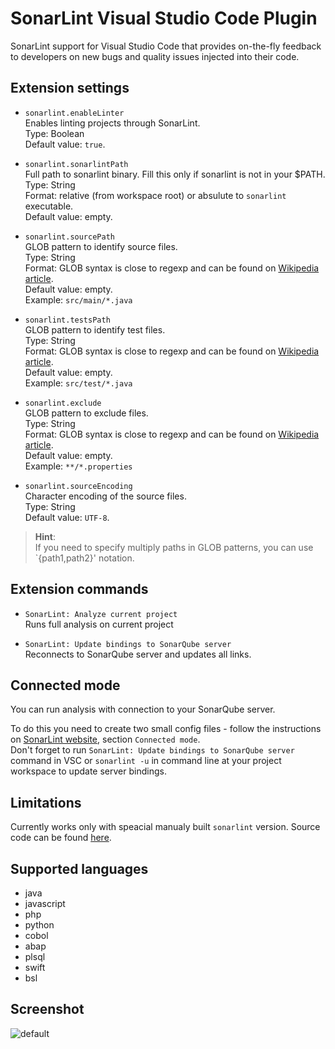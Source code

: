 # SonarLint Visual Studio Code Plugin

SonarLint support for Visual Studio Code that provides on-the-fly feedback to developers on new bugs and quality issues injected into their code.

## Extension settings

* `sonarlint.enableLinter`  
Enables linting projects through SonarLint.  
Type: Boolean  
Default value: `true`.

* `sonarlint.sonarlintPath`  
Full path to sonarlint binary. Fill this only if sonarlint is not in your $PATH.  
Type: String  
Format: relative (from workspace root) or absulute to `sonarlint` executable.  
Default value: empty.

* `sonarlint.sourcePath`  
GLOB pattern to identify source files.  
Type: String  
Format: GLOB syntax is close to regexp and can be found on [Wikipedia article](https://en.wikipedia.org/wiki/Glob_(programming)).  
Default value: empty.  
Example: `src/main/*.java`

* `sonarlint.testsPath`  
GLOB pattern to identify test files.  
Type: String  
Format: GLOB syntax is close to regexp and can be found on [Wikipedia article](https://en.wikipedia.org/wiki/Glob_(programming)).  
Default value: empty.  
Example: `src/test/*.java`

* `sonarlint.exclude`  
GLOB pattern to exclude files.  
Type: String  
Format: GLOB syntax is close to regexp and can be found on [Wikipedia article](https://en.wikipedia.org/wiki/Glob_(programming)).  
Default value: empty.  
Example: `**/*.properties`

* `sonarlint.sourceEncoding`  
Character encoding of the source files.  
Type: String  
Default value: `UTF-8`.

> **Hint**:  
If you need to specify multiply paths in GLOB patterns, you can use `{path1,path2}' notation.

## Extension commands

* `SonarLint: Analyze current project`  
Runs full analysis on current project

* `SonarLint: Update bindings to SonarQube server`  
Reconnects to SonarQube server and updates all links.

## Connected mode

You can run analysis with connection to your SonarQube server.

To do this you need to create two small config files - follow the instructions on [SonarLint website](http://www.sonarlint.org/commandline/index.html), section `Connected mode`.  
Don't forget to run `SonarLint: Update bindings to SonarQube server` command in VSC or `sonarlint -u` in command line at your project workspace to update server bindings.

## Limitations

Currently works only with speacial manualy built `sonarlint` version. Source code can be found [here](https://github.com/nixel2007/sonarlint-cli/tree/feature/console-analysis).

## Supported languages

* java
* javascript
* php
* python
* cobol
* abap
* plsql
* swift
* bsl

## Screenshot

![default](https://cloud.githubusercontent.com/assets/1132840/17891093/7c840dfe-6942-11e6-8452-a8ef23faa951.PNG)
